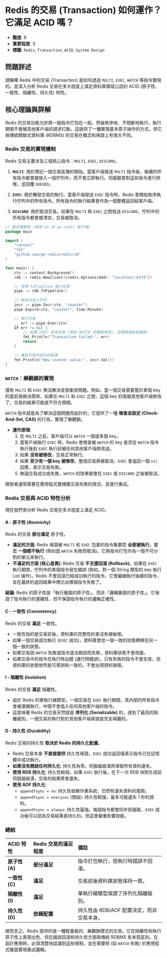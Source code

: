 # Redis 的交易 (Transaction) 如何運作？它滿足 ACID 嗎？

- **難度**: 6
- **重要程度**: 3
- **標籤**: `Redis`, `Transaction`, `ACID`, `System Design`

## 問題詳述

請解釋 Redis 中的交易 (Transaction) 是如何透過 `MULTI`, `EXEC`, `WATCH` 等指令實現的。並深入分析 Redis 交易在多大程度上滿足資料庫領域公認的 ACID (原子性、一致性、隔離性、持久性) 特性。

## 核心理論與詳解

Redis 的交易功能允許將一組指令打包在一起，然後依序地、不間斷地執行，執行期間不會被其他客戶端的請求打斷。這提供了一種實現基本原子操作的方式，但它與傳統關聯式資料庫 (RDBMS) 的交易在概念和保證上有很大不同。

### Redis 交易的實現機制

Redis 交易主要涉及三個核心指令：`MULTI`, `EXEC`, `DISCARD`。

1.  **`MULTI`**: 用於標記一個交易區塊的開始。當客戶端發送 `MULTI` 指令後，後續的所有指令都會被放入一個佇列中，而不會立即執行。伺服器會對這些指令進行排隊，並回覆 `QUEUED`。

2.  **`EXEC`**: 用於觸發交易的執行。當客戶端發送 `EXEC` 指令時，Redis 會開始依序執行佇列中的所有指令。所有指令的執行結果會作為一個整體返回給客戶端。

3.  **`DISCARD`**: 用於取消交易。如果在 `MULTI` 和 `EXEC` 之間發送 `DISCARD`，佇列中的所有指令都會被清空，交易被取消。

```go
// 程式碼範例 (使用 Go 的 go-redis 客戶端)
package main

import (
    "context"
    "fmt"
    "github.com/go-redis/redis/v8"
)

func main() {
    ctx := context.Background()
    rdb := redis.NewClient(&redis.Options{Addr: "localhost:6379"})

    // 使用 TxPipeline 執行交易
    pipe := rdb.TxPipeline()
    
    // 將指令放入佇列
    incr := pipe.Incr(ctx, "counter")
    pipe.Expire(ctx, "counter", time.Minute)

    // 執行交易
    _, err := pipe.Exec(ctx)
    if err != nil {
        // 如果 EXEC 本身失敗 (例如 WATCH 的鍵被修改)，這裡會捕捉到錯誤
        fmt.Println("Transaction failed:", err)
        return
    }

    // 獲取交易中指令的結果
    fmt.Println("New counter value:", incr.Val())
}
```

### `WATCH`：樂觀鎖的實現

僅有 `MULTI` 和 `EXEC` 無法解決並發衝突問題。例如，當一個交易需要基於某個 key 的當前值做決策時，如果在 `MULTI` 和 `EXEC` 之間，這個 key 的值被其他客戶端修改了，交易的結果可能就不符合預期。

`WATCH` 指令就是為了解決這個問題而設計的，它提供了一種 **檢查並設定 (Check-And-Set, CAS)** 的行為，實現了樂觀鎖。

- **運作原理**:
  1.  在 `MULTI` 之前，客戶端可以 `WATCH` 一個或多個 key。
  2.  當客戶端執行 `EXEC` 時，Redis 會檢查被 `WATCH` 的 key 是否從 `WATCH` 指令執行後到 `EXEC` 執行前被任何其他客戶端修改過。
  3.  如果 **沒有被修改**，交易正常執行。
  4.  如果 **至少有一個 key 被修改**，整個交易將被取消，`EXEC` 會返回一個 `nil` 回應，表示交易失敗。
  5.  無論交易成功或失敗，`WATCH` 的效果都會在 `EXEC` 或 `DISCARD` 之後被取消。

開發者通常需要在應用程式層捕獲交易失敗的情況，並進行重試。

### Redis 交易與 ACID 特性分析

現在我們來分析 Redis 交易在多大程度上滿足 ACID。

#### A - 原子性 (Atomicity)

Redis 的交易 **部分滿足** 原子性。

- **滿足的方面**: Redis 保證被 `MULTI` 和 `EXEC` 包裹的指令集要麼 **全部被執行**，要麼 **一個都不執行** (例如因 `WATCH` 失敗而取消)。它將指令打包作為一個不可分割的單元來執行。
- **不滿足的方面 (核心差異)**: Redis 交易 **不支援回滾 (Rollback)**。如果在 `EXEC` 執行期間，佇列中的某個指令發生錯誤 (例如，對一個 String 類型的 key 執行 List 操作)，Redis 不會回滾已經成功執行的指令。它會繼續執行後續的指令，並在最終的返回結果中標示出哪個指令失敗了。

**結論**: Redis 的原子性是「執行層面的原子性」，而非「邏輯層面的原子性」。它保證了指令執行的連續性，但不保證指令執行的邏輯正確性。

#### C - 一致性 (Consistency)

Redis 的交易 **滿足** 一致性。

- 一致性指的是交易前後，資料庫的完整性約束沒有被破壞。
- 如果一個交易成功執行 (`EXEC` 成功)，資料庫會從一個一致的狀態轉移到另一個一致的狀態。
- 如果交易因 `WATCH` 失敗或指令語法錯誤而失敗，資料庫狀態不會改變。
- 如果交易中的指令在執行時出錯 (運行時錯誤)，只有失敗的指令不會生效，但資料庫的狀態依然是可預測和一致的，不會出現資料損壞。

#### I - 隔離性 (Isolation)

Redis 的交易 **滿足** 隔離性。

- 由於 Redis 的單執行緒模型，一個交易在 `EXEC` 執行期間，其內部的所有指令會被連續執行，中間不會插入任何其他客戶端的指令。
- 這意味著 Redis 的交易天然就是 **序列化 (Serializable)** 的，達到了最高的隔離級別。一個交易的執行對於其他客戶端來說是完全隔離的。

#### D - 持久性 (Durability)

Redis 交易的持久性 **取決於 Redis 的持久化配置**。

- Redis 交易本身 **不直接提供** 持久性保證。`EXEC` 成功返回僅表示指令已在記憶體中成功執行。
- **如果沒有開啟任何持久化**: 持久性為零。伺服器崩潰將導致所有資料遺失。
- **使用 RDB 持久化**: 持久性較弱。如果 `EXEC` 執行後，在下一次 RDB 快照生成前伺服器崩潰，交易的結果將會遺失。
- **使用 AOF 持久化**:
  - `appendfsync = no`: 持久性依賴作業系統，仍然有遺失資料的風險。
  - `appendfsync = everysec` (預設): 持久性較強，最多可能遺失 1 秒的資料。
  - `appendfsync = always`: 持久性最強。每個指令都會同步到磁碟，`EXEC` 成功後可以認為交易結果是持久的。但這會嚴重影響效能。

### 總結

| ACID 特性 | Redis 交易的滿足程度 | 備註 |
| :--- | :--- | :--- |
| **原子性 (A)** | **部分滿足** | 指令打包執行，但執行時錯誤不回滾。 |
| **一致性 (C)** | **滿足** | 交易前後資料庫狀態保持一致。 |
| **隔離性 (I)** | **滿足** | 單執行緒模型保證了序列化隔離級別。 |
| **持久性 (D)** | **依賴配置** | 持久性由 RDB/AOF 配置決定，而非交易本身。 |

總而言之，Redis 提供的是一種輕量級的、樂觀鎖模式的交易。它在隔離性和執行原子性上表現出色，但在錯誤回滾和持久性方面與傳統 RDBMS 有本質區別。在設計應用時，必須清楚地認識到這些限制，並在需要時 (如 `WATCH` 失敗) 於應用程式層面實現重試邏輯。
